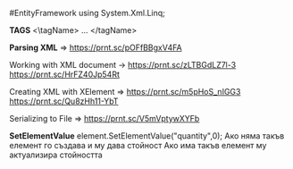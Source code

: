 #EntityFramework 
using System.Xml.Linq;

**TAGS**
<\tagName>
...
<\/tagName>

**Parsing XML** => https://prnt.sc/pOFfBBgxV4FA

Working with XML document -> https://prnt.sc/zLTBGdLZ7l-3
	https://prnt.sc/HrFZ40Jp54Rt
	
Creating XML with XElement => https://prnt.sc/m5pHoS_nIGG3
	https://prnt.sc/Qu8zHh11-YbT

Serializing to File => https://prnt.sc/V5mVptywXYFb

**SetElementValue**
element.SetElementValue("quantity",0);
	Ако няма такъв елемент го създава и му дава стойност
	Ако има такъв елемент му актуализира стойността

